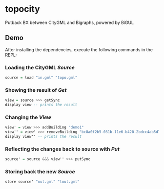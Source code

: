 # topocity
Putback BX between CityGML and Bigraphs, powered by BiGUL


## Demo
After installing the dependencies, execute the following commands in the REPL:

### Loading the CityGML _Source_

```haskell
source = load "in.gml" "topo.gml"
```

### Showing the result of _Get_

```haskell
view = source >>> getSync
display view -- prints the result
```

### Changing the _View_

```haskell
view' = view >>> addBuilding "demo1"
view'' = view' >>> removeBuilding "bc8a0f2b5-031b-11e6-b420-2bdcc4ab5d7f"
display view'' -- prints the result
```

### Reflecting the changes back to source with _Put_

```haskell
source' = source &&& view'' >>> putSync
```

### Storing back the new _Source_

```haskell
store source' "out.gml" "tout.gml"
```
